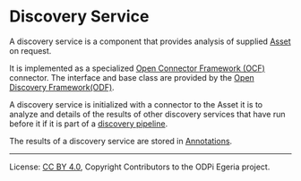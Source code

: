 <!-- SPDX-License-Identifier: CC-BY-4.0 -->
<!-- Copyright Contributors to the ODPi Egeria project. -->

# Discovery Service

A discovery service is a component that provides analysis of supplied
[Asset](../../../../open-metadata-implementation/access-services/docs/concepts/assets) on request.

It is implemented as a specialized [Open Connector Framework (OCF)](../../open-connector-framework)
connector.  The interface and base class are provided by the [Open Discovery Framework(ODF)](README.md).

A discovery service is initialized with a connector to the Asset it is to analyze and details of
the results of other discovery services that have run before it if it is part of a
[discovery pipeline](discovery-pipeline.md).

The results of a discovery service are stored in [Annotations](discovery-annotation.md).


----
License: [CC BY 4.0](https://creativecommons.org/licenses/by/4.0/),
Copyright Contributors to the ODPi Egeria project.